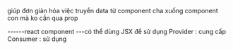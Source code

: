 giúp đơn giản hóa việc truyền data từ component cha xuống component con mà ko cần qua prop

------react component
---có thể dùng JSX để sử dụng
Provider : cung cấp
Consumer : sử dụng
